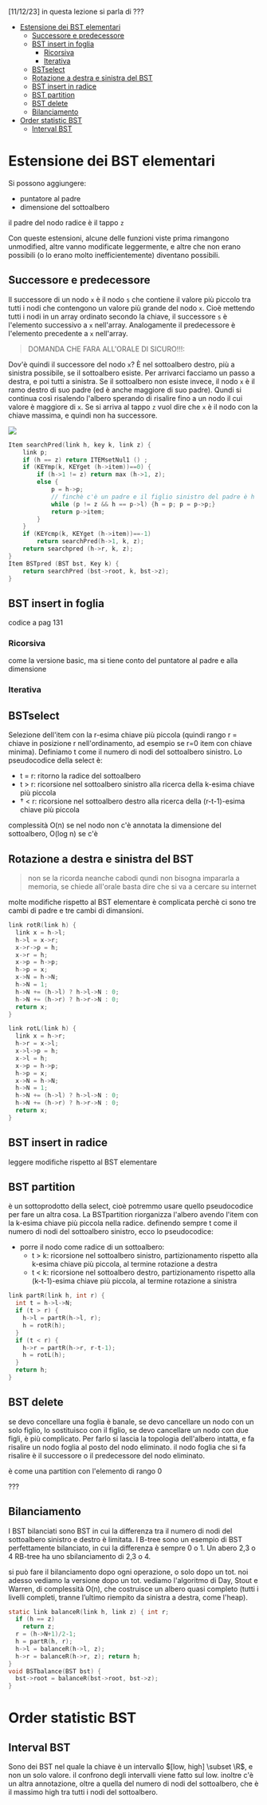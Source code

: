 [11/12/23] in questa lezione si parla di ???

- [Estensione dei BST elementari](#estensione-dei-bst-elementari)
  - [Successore e predecessore](#successore-e-predecessore)
  - [BST insert in foglia](#bst-insert-in-foglia)
    - [Ricorsiva](#ricorsiva)
    - [Iterativa](#iterativa)
  - [BSTselect](#bstselect)
  - [Rotazione a destra e sinistra del BST](#rotazione-a-destra-e-sinistra-del-bst)
  - [BST insert in radice](#bst-insert-in-radice)
  - [BST partition](#bst-partition)
  - [BST delete](#bst-delete)
  - [Bilanciamento](#bilanciamento)
- [Order statistic BST](#order-statistic-bst)
  - [Interval BST](#interval-bst)


# Estensione dei BST elementari
Si possono aggiungere:
- puntatore al padre
- dimensione del sottoalbero

il padre del nodo radice è il tappo `z`

Con queste estensioni, alcune delle funzioni viste prima rimangono unmodified, altre vanno modificate leggermente, e altre che non erano possibili (o lo erano molto inefficientemente) diventano possibili.

## Successore e predecessore
Il successore di un nodo `x` è il nodo `s` che contiene il valore più piccolo tra tutti i nodi che contengono un valore più grande del nodo `x`. Cioè mettendo tutti i nodi in un array ordinato secondo la chiave, il successore `s` è l'elemento successivo a `x` nell'array. Analogamente il predecessore è l'elemento precedente a `x` nell'array.

> DOMANDA CHE FARA ALL'ORALE DI SICURO!!!:

Dov'è quindi il successore del nodo `x`?
È nel sottoalbero destro, più a sinistra possibile, se il sottoalbero esiste. Per arrivarci facciamo un passo a destra, e poi tutti a sinistra. Se il sottoalbero non esiste invece, il nodo `x` è il ramo destro di suo padre (ed è anche maggiore di suo padre). Qundi si continua così risalendo l'albero sperando di risalire fino a un nodo il cui valore è maggiore di `x`. Se si arriva al tappo `z` vuol dire che `x` è il nodo con la chiave massima, e quindi non ha successore.

![](<successore in bst.png>)

```c
Item searchPred(link h, key k, link z) {
    link p;
    if (h == z) return ITEMsetNul1 () ;
    if (KEYmp(k, KEYget (h->item))==0) {
        if (h->1 != z) return max (h->1, z);
        else {
            p = h->p;
            // finchè c'è un padre e il figlio sinistro del padre è h
            while (p != z && h == p->l) {h = p; p = p->p;}
            return p->item;
        }
    }
    if (KEYcmp(k, KEYget (h->item))==-1)
        return searchPred(h->1, k, z);
    return searchpred (h->r, k, z);
}
Item BSTpred (BST bst, Key k) {
    return searchPred (bst->root, k, bst->z);
}
```

## BST insert in foglia
codice a pag 131
### Ricorsiva
come la versione basic, ma si tiene conto del puntatore al padre e alla dimensione
### Iterativa


## BSTselect
Selezione dell'item con la r-esima chiave più piccola (quindi rango r = chiave in posizione r nell'ordinamento, ad esempio se r=0 item con chiave minima). Definiamo t come il numero di nodi del sottoalbero sinistro. Lo pseudocodice della select è:
- t = r: ritorno la radice del sottoalbero
- t > r: ricorsione nel sottoalbero sinistro alla ricerca della k-esima chiave più piccola
- † < r: ricorsione nel sottoalbero destro alla ricerca della (r-t-1)-esima chiave più piccola

complessità O(n) se nel nodo non c'è annotata la dimensione del sottoalbero, O(log n) se c'è

## Rotazione a destra e sinistra del BST
> non se la ricorda neanche cabodi qundi non bisogna impararla a memoria, se chiede all'orale basta dire che si va a cercare su internet

molte modifiche rispetto al BST elementare
è complicata perchè ci sono tre cambi di padre e tre cambi di dimansioni.

```c
link rotR(link h) {
  link x = h->l;
  h->l = x->r;
  x->r->p = h;
  x->r = h;
  x->p = h->p;
  h->p = x;
  x->N = h->N;
  h->N = 1;
  h->N += (h->l) ? h->l->N : 0;
  h->N += (h->r) ? h->r->N : 0;
  return x;
}
```

```c
link rotL(link h) {
  link x = h->r;
  h->r = x->l;
  x->l->p = h;
  x->l = h;
  x->p = h->p;
  h->p = x;
  x->N = h->N;
  h->N = 1;
  h->N += (h->l) ? h->l->N : 0;
  h->N += (h->r) ? h->r->N : 0;
  return x;
}
```

## BST insert in radice
leggere modifiche rispetto al BST elementare

## BST partition
è un sottoprodotto della select, cioè potremmo usare quello pseudocodice per fare un altra cosa.
La BSTpartition riorganizza l'albero avendo l'item con la k-esima chiave più piccola nella radice. definendo sempre t come il numero di nodi del sottoalbero sinistro, ecco lo pseudocodice:
- porre il nodo come radice di un sottoalbero:
  - t > k: ricorsione nel sottoalbero sinistro, partizionamento rispetto alla k-esima chiave più piccola, al termine rotazione a destra
  - t < k: ricorsione nel sottoalbero destro, partizionamento rispetto alla (k-t-1)-esima chiave più piccola, al termine rotazione a sinistra

```c
link partR(link h, int r) {
  int t = h->l->N;
  if (t > r) {
    h->l = partR(h->l, r);
    h = rotR(h);
  }
  if (t < r) {
    h->r = partR(h->r, r-t-1);
    h = rotL(h);
  }
  return h;
}
```

## BST delete
se devo concellare una foglia è banale, se devo cancellare un nodo con un solo figlio, lo sostituisco con il figlio, se devo cancellare un nodo con due figli, è più complicato. Per farlo si lascia la topologia dell'albero intatta, e fa risalire un nodo foglia al posto del nodo eliminato. il nodo foglia che si fa risalire è il successore o il predecessore del nodo eliminato.

è come una partition con l'elemento di rango 0

???

## Bilanciamento
I BST bilanciati sono BST in cui la differenza tra il numero di nodi del sottoalbero sinistro e destro è limitata. I B-tree sono un esempio di BST perfettamente bilanciato, in cui la differenza è sempre 0 o 1. Un abero 2,3 o 4 RB-tree ha uno sbilanciamento di 2,3 o 4.

si può fare il bilanciamento dopo ogni operazione, o solo dopo un tot. noi adesso vediamo la versione dopo un tot. vediamo l'algoritmo di Day, Stout e Warren, di complessità O(n), che costruisce un albero quasi completo (tutti i livelli completi, tranne l’ultimo riempito da sinistra a destra, come l'heap).

```c
static link balanceR(link h, link z) { int r;
  if (h == z)
    return z;
  r = (h->N+1)/2-1;
  h = partR(h, r);
  h->l = balanceR(h->l, z);
  h->r = balanceR(h->r, z); return h;
}
void BSTbalance(BST bst) {
  bst->root = balanceR(bst->root, bst->z);
}
```

# Order statistic BST

## Interval BST
Sono dei BST nel quale la chiave è un intervallo $[low, high] \subset \R$, e non un solo valore. il confrono degli intervalli viene fatto sul low. inoltre c'è un altra annotazione, oltre a quella del numero di nodi del sottoalbero, che è il massimo high tra tutti i nodi del sottoalbero.